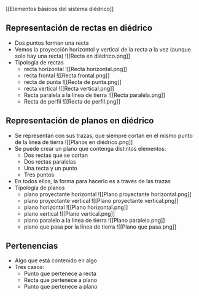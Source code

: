 [[Elementos básicos del sistema diédrico]]

## Representación de rectas en diédrico

- Dos puntos forman una recta
- Vemos la proyección horizontol y vertical de la recta a la vez (aunque solo hay una recta)
![[Recta en diédrico.png]]
- Tipología de rectas
	- recta horizontal
	![[Recta horizontal.png]]
	- recta frontal
	![[Recta frontal.png]]
	- recta de punta
	![[Recta de punta.png]]
	- recta vertical
	![[Recta vertical.png]]
	- Recta paralela a la línea de tierra
	![[Recta paralela.png]]
	- Recta de perfil
	![[Recta de perfil.png]]

## Representación de planos en diédrico

- Se representan con sus trazas, que siempre cortan en el mismo punto de la línea de tierra
![[Planos en diédrico.png]]
- Se puede crear un plano que contenga distintos elementos:
	- Dos rectas que se cortan
	- Dos rectas paralelas
	- Una recta y un punto
	- Tres puntos
- En todos ellos, la forma para hacerlo es a través de las trazas
- Tipología de planos
	- plano proyectante horizontal
	![[Plano proyectante horizontal.png]]
	- plano proyectante vertical
	![[Plano proyectante vertical.png]]
	- plano horizontal
	![[Plano horizontal.png]]
	- plano vertical
	![[Plano vertical.png]]
	- plano paralelo a la línea de tierra
	![[Plano paralelo.png]]
	- plano que pasa por la línea de tierra
	![[Plano que pasa.png]]

## Pertenencias

- Algo que está contenido en algo
- Tres casos:
	- Punto que pertenece a recta
	- Recta que pertenece a plano
	- Punto que pertenece a plano
